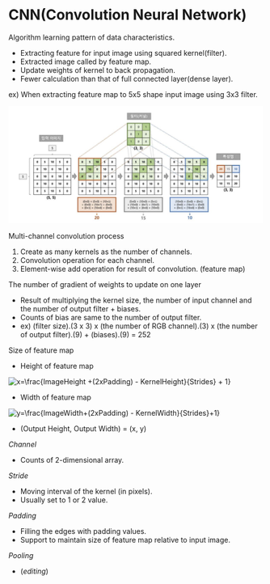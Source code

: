 # CNN(Convolution Neural Network)
Algorithm learning pattern of data characteristics.
 - Extracting feature for input image using squared kernel(filter).
 - Extracted image called by feature map.
 - Update weights of kernel to back propagation.
 - Fewer calculation than that of full connected layer(dense layer).

ex) When extracting feature map to 5x5 shape input image using 3x3 filter.

![convolution example img](https://github.com/mKangSH/real-time-mosaic-program/blob/main/2022-1/data/Convolution%20example.JPG)

Multi-channel convolution process
 1. Create as many kernels as the number of channels.
 2. Convolution operation for each channel.
 3. Element-wise add operation for result of convolution. (feature map)

The number of gradient of weights to update on one layer
 - Result of multiplying the kernel size, the number of input channel and the number of output filter + biases.
 - Counts of bias are same to the number of output filter.
 - ex) (filter size).(3 x 3) x (the number of RGB channel).(3) x (the number of output filter).(9) + (biases).(9) = 252

Size of feature map
 - Height of feature map
<img src="https://latex.codecogs.com/svg.image?{\color{Teal}&space;x=\frac{ImageHeight&plus;(2*Padding)-KernelHeight}{Strides}&plus;1}" title="x=\frac{ImageHeight +(2xPadding) - KernelHeight}{Strides} + 1}" />

 - Width of feature map
<img src="https://latex.codecogs.com/svg.image?{\color{Teal}&space;x=\frac{ImageWidth&plus;(2*Padding)-KernelWidth}{Strides}&plus;1}" title="y=\frac{ImageWidth+(2xPadding) - KernelWidth}{Strides}+1}" />

 - (Output Height, Output Width) = (x, y)

_Channel_
 - Counts of 2-dimensional array.

_Stride_
 - Moving interval of the kernel (in pixels).
 - Usually set to 1 or 2 value.

_Padding_
 - Filling the edges with padding values.
 - Support to maintain size of feature map relative to input image.

_Pooling_
 - (_editing_)

